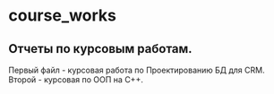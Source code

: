 # course_works
## Отчеты по курсовым работам.
Первый файл - курсовая работа по Проектированию БД для CRM.
Второй - курсовая по ООП на C++.
